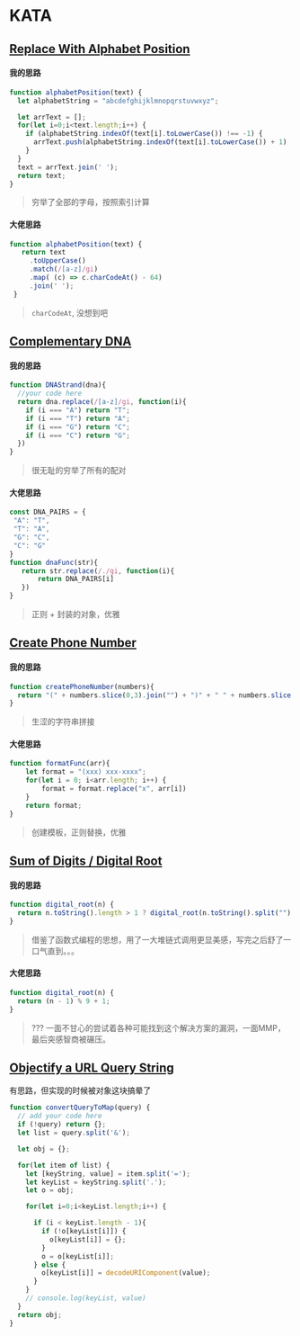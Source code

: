# KATA

## [Replace With Alphabet Position](https://www.codewars.com/kata/546f922b54af40e1e90001da/train/javascript)

#### 我的思路

``` js
function alphabetPosition(text) {
  let alphabetString = "abcdefghijklmnopqrstuvwxyz";

  let arrText = [];
  for(let i=0;i<text.length;i++) {
    if (alphabetString.indexOf(text[i].toLowerCase()) !== -1) {
      arrText.push(alphabetString.indexOf(text[i].toLowerCase()) + 1)
    }
  }
  text = arrText.join(' ');
  return text;
}
```

> 穷举了全部的字母，按照索引计算

#### 大佬思路

``` js
function alphabetPosition(text) {
   return text
     .toUpperCase()
     .match(/[a-z]/gi)
     .map( (c) => c.charCodeAt() - 64)
     .join(' ');
 }
```

> `charCodeAt`, 没想到吧

## [Complementary DNA](https://www.codewars.com/kata/554e4a2f232cdd87d9000038/train/javascript)

#### 我的思路

``` js
function DNAStrand(dna){
  //your code here
  return dna.replace(/[a-z]/gi, function(i){
    if (i === "A") return "T";
    if (i === "T") return "A";
    if (i === "G") return "C";
    if (i === "C") return "G";
  })
}
```
> 很无耻的穷举了所有的配对

#### 大佬思路

 ``` js
const DNA_PAIRS = {
  "A": "T",
  "T": "A",
  "G": "C",
  "C": "G"
}
function dnaFunc(str){
	return str.replace(/./gi, function(i){
		return DNA_PAIRS[i]
	})
}
 ```

> 正则 + 封装的对象，优雅

## [Create Phone Number](https://www.codewars.com/kata/525f50e3b73515a6db000b83/train/javascript)

#### 我的思路

``` js
function createPhoneNumber(numbers){
  return "(" + numbers.slice(0,3).join("") + ")" + " " + numbers.slice(3,6).join("") + "-" + numbers.slice(6,10).join("")
}
```
> 生涩的字符串拼接

#### 大佬思路

``` js
function formatFunc(arr){
	let format = "(xxx) xxx-xxxx";
	for(let i = 0; i<arr.length; i++) {
		format = format.replace("x", arr[i])
	}
	return format;
}
```
> 创建模板，正则替换，优雅


## [Sum of Digits / Digital Root](https://www.codewars.com/kata/541c8630095125aba6000c00/train/javascript)

#### 我的思路

``` js
function digital_root(n) {
  return n.toString().length > 1 ? digital_root(n.toString().split("").map(Number).reduce((total,num) => total + num)) : n;
}
```

> 借鉴了函数式编程的思想，用了一大堆链式调用更显美感，写完之后舒了一口气直到。。。

#### 大佬思路

``` js
function digital_root(n) {
  return (n - 1) % 9 + 1;
}
```

> ??? 一面不甘心的尝试着各种可能找到这个解决方案的漏洞，一面MMP，最后突感智商被碾压。


## [Objectify a URL Query String](https://www.codewars.com/kata/5286d92ec6b5a9045c000087/train/javascript)

有思路，但实现的时候被对象这块搞晕了

``` js
function convertQueryToMap(query) {
  // add your code here
  if (!query) return {};
  let list = query.split('&');

  let obj = {};

  for(let item of list) {
    let [keyString, value] = item.split('=');
    let keyList = keyString.split('.');
    let o = obj;

    for(let i=0;i<keyList.length;i++) {

      if (i < keyList.length - 1){
        if (!o[keyList[i]]) {
          o[keyList[i]] = {};
        }
        o = o[keyList[i]];
      } else {
        o[keyList[i]] = decodeURIComponent(value);
      }
    }
    // console.log(keyList, value)
  } 
  return obj;
}
```


